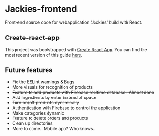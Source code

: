 # Jackies-frontend

Front-end source code for webapplication 'Jackies' build with React. 

## Create-react-app

This project was bootstrapped with [Create React App](https://github.com/facebookincubator/create-react-app).
You can find the most recent version of this guide [here](https://github.com/facebookincubator/create-react-app/blob/master/packages/react-scripts/template/README.md).


## Future features

* Fix the ESLint warnings & Bugs
* More visuals for recognition of products
* ~~Feature to add products with Firebase realtime database.. Almost done~~
* Add ingredients by enter instead of space
* ~~Turn on/off products dynamically~~
* Authentication with Firebase to control the application
* Make categories dynamic
* Feature to delete orders and products
* Clean up directories
* More to come.. Mobile app? Who knows..

